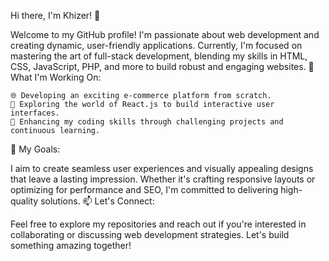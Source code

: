 Hi there, I'm Khizer! 👋

Welcome to my GitHub profile! I'm passionate about web development and creating dynamic, user-friendly applications. Currently, I'm focused on mastering the art of full-stack development, blending my skills in HTML, CSS, JavaScript, PHP, and more to build robust and engaging websites.
🚀 What I'm Working On:

    🌐 Developing an exciting e-commerce platform from scratch.
    📱 Exploring the world of React.js to build interactive user interfaces.
    🔧 Enhancing my coding skills through challenging projects and continuous learning.

🌟 My Goals:

I aim to create seamless user experiences and visually appealing designs that leave a lasting impression. Whether it's crafting responsive layouts or optimizing for performance and SEO, I'm committed to delivering high-quality solutions.
📫 Let's Connect:

Feel free to explore my repositories and reach out if you're interested in collaborating or discussing web development strategies. Let's build something amazing together!
<!---
khiz47/khiz47 is a ✨ special ✨ repository because its `README.md` (this file) appears on your GitHub profile.
You can click the Preview link to take a look at your changes.
--->
